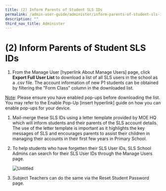 ```yaml
---
title: (2) Inform Parents of Student SLS IDs
permalink: /admin-user-guide/administer/inform-parents-of-student-sls-ids/
description: ""
third_nav_title: Administer
---
```

<h1 id="-2-inform-parents-of-student-sls-ids">(2) Inform Parents of Student SLS IDs</h1>
<ol>
<li>From the Manage User [hyperlink About Manage Users] page, click <strong>Export Full User List</strong> to download a list of all SLS users in the school as a .csv file. The account information of new P1 students can be obtained by filtering the "Form Class" column in the downloaded list.</li>
</ol>
<p><u>Note</u>: Please ensure you have enabled pop-ups before downloading the list. You may refer to the Enable Pop-Up [insert hyperlink] guide on how you can enable pop-ups for your device.</p>
<ol>
<li>Mail-merge these SLS IDs using a letter template provided by MOE HQ which will inform students and their parents of the SLS account details. The use of the letter template is important as it highlights the key messages of SLS and encourages parents to assist their children in managing their accounts in their first few years in Primary School.</li>
<li><p>To help students who have forgetten their SLS User IDs, SLS School Admins can search for their SLS User IDs through the Manage Users page.</p>
<p> <img alt="Untitled" src="https://s3-us-west-2.amazonaws.com/secure.notion-static.com/d6c3fa05-489e-46f1-a7fc-72fc32da36c9/Untitled.png"></p>
</li>
<li><p>Subject Teachers can do the same via the Reset Student Password page.</p>
</li>
</ol>